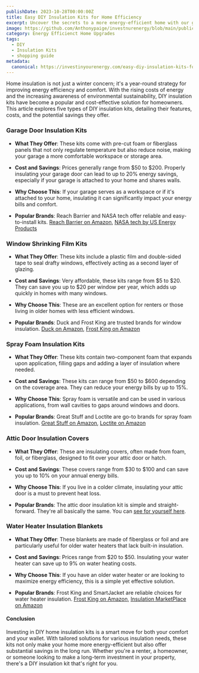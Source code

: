 ```yaml
---
publishDate: 2023-10-28T00:00:00Z
title: Easy DIY Insulation Kits for Home Efficiency
excerpt: Uncover the secrets to a more energy-efficient home with our guide on DIY insulation kits. Learn about the top options available and how they can help you save on energy costs.
image: https://github.com/Anthonypaige/investnurenergy/blob/main/public/images/cover-art/WTHR-2-cover-art.jpg?raw=true
category: Energy Efficienct Home Upgrades
tags:
  - DIY
  - Insulation Kits
  - shopping guide
metadata:
  canonical: https://investinyourenergy.com/easy-diy-insulation-kits-for-home-efficiency
---
```


Home insulation is not just a winter concern; it's a year-round strategy for improving energy efficiency and comfort. With the rising costs of energy and the increasing awareness of environmental sustainability, DIY insulation kits have become a popular and cost-effective solution for homeowners. This article explores five types of DIY insulation kits, detailing their features, costs, and the potential savings they offer.

### **Garage Door Insulation Kits**

- **What They Offer**: These kits come with pre-cut foam or fiberglass panels that not only regulate temperature but also reduce noise, making your garage a more comfortable workspace or storage area.
- **Cost and Savings**: Prices generally range from $50 to $200. Properly insulating your garage door can lead to up to 20% energy savings, especially if your garage is attached to your home and shares walls.

- **Why Choose This**: If your garage serves as a workspace or if it's attached to your home, insulating it can significantly impact your energy bills and comfort.

- **Popular Brands**: Reach Barrier and NASA tech offer reliable and easy-to-install kits. [Reach Barrier on Amazon](https://amzn.to/46w6Pzz), [NASA tech by US Energy Products](https://amzn.to/3M5dsQX)

### **Window Shrinking Film Kits**

- **What They Offer**: These kits include a plastic film and double-sided tape to seal drafty windows, effectively acting as a second layer of glazing.

- **Cost and Savings**: Very affordable, these kits range from $5 to $20. They can save you up to $20 per window per year, which adds up quickly in homes with many windows.

- **Why Choose This**: These are an excellent option for renters or those living in older homes with less efficient windows.

- **Popular Brands**: Duck and Frost King are trusted brands for window insulation. [Duck on Amazon](https://amzn.to/3rMHG4z), [Frost King on Amazon](https://amzn.to/3rSUjuH)

### **Spray Foam Insulation Kits**

- **What They Offer**: These kits contain two-component foam that expands upon application, filling gaps and adding a layer of insulation where needed.

- **Cost and Savings**: These kits can range from $50 to $600 depending on the coverage area. They can reduce your energy bills by up to 15%.

- **Why Choose This**: Spray foam is versatile and can be used in various applications, from wall cavities to gaps around windows and doors.

- **Popular Brands**: Great Stuff and Loctite are go-to brands for spray foam insulation. [Great Stuff on Amazon](https://amzn.to/45DUA2u), [Loctite on Amazon](https://amzn.to/45zPd4c)

### **Attic Door Insulation Covers**

- **What They Offer**: These are insulating covers, often made from foam, foil, or fiberglass, designed to fit over your attic door or hatch.

- **Cost and Savings**: These covers range from $30 to $100 and can save you up to 10% on your annual energy bills.

- **Why Choose This**: If you live in a colder climate, insulating your attic door is a must to prevent heat loss.

- **Popular Brands**: The attic door insulation kit is simple and straight-forward. They're all basically the same. You can [see for yourself here](https://amzn.to/46JajOO).

### **Water Heater Insulation Blankets**

- **What They Offer**: These blankets are made of fiberglass or foil and are particularly useful for older water heaters that lack built-in insulation.

- **Cost and Savings**: Prices range from $20 to $50. Insulating your water heater can save up to 9% on water heating costs.

- **Why Choose This**: If you have an older water heater or are looking to maximize energy efficiency, this is a simple yet effective solution.

- **Popular Brands**: Frost King and SmartJacket are reliable choices for water heater insulation. [Frost King on Amazon](https://amzn.to/3Q1vyEE), [Insulation MarketPlace on Amazon](https://amzn.to/3txULzc)

#### **Conclusion**

Investing in DIY home insulation kits is a smart move for both your comfort and your wallet. With tailored solutions for various insulation needs, these kits not only make your home more energy-efficient but also offer substantial savings in the long run. Whether you're a renter, a homeowner, or someone looking to make a long-term investment in your property, there's a DIY insulation kit that's right for you.
